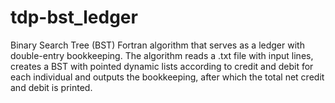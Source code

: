 # tdp-bst_ledger
Binary Search Tree (BST) Fortran algorithm that serves as a ledger with double-entry bookkeeping. The algorithm reads a .txt file with input lines, creates a BST with pointed dynamic lists according to credit and debit for each individual and outputs the bookkeeping, after which the total net credit and debit is printed.
